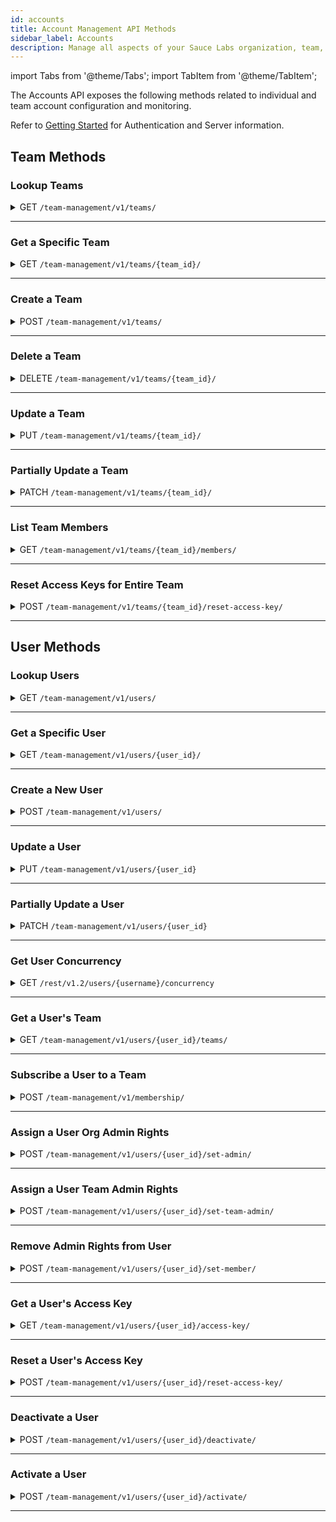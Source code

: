 ```yaml
---
id: accounts
title: Account Management API Methods
sidebar_label: Accounts
description: Manage all aspects of your Sauce Labs organization, team, and member accounts.
---
```


import Tabs from '@theme/Tabs';
import TabItem from '@theme/TabItem';

The Accounts API exposes the following methods related to individual and team account configuration and monitoring.

Refer to [Getting Started](/dev/api) for Authentication and Server information.

## Team Methods

### Lookup Teams

<details><summary><span className="api get">GET</span> <code>/team-management/v1/teams/</code></summary>
<p/>

Queries the organization of the requesting account and returns the number of teams matching the query and a summary of each team, including the `ID` value, which may be a required parameter of other API calls related to a specific team.

You can filter the results of your query using the `name` parameter below.

#### Parameters

<table id="table-api">
  <tbody>
    <tr>
     <td><code>name</code></td>
     <td><p><small>| QUERY | OPTIONAL | STRING |</small></p><p>Returns the set of teams that begin with the specified name value. For example, <code>name=sauce</code> would return all teams in the organization with names beginning with "sauce".</p></td>
    </tr>
  </tbody>
</table>

<Tabs
groupId="dc-url"
defaultValue="us"
values={[
{label: 'United States', value: 'us'},
{label: 'Europe', value: 'eu'},
]}>

<TabItem value="us">

```jsx title="Sample Request"
curl -u "$SAUCE_USERNAME:$SAUCE_ACCESS_KEY" --location \
--request GET 'https://api.us-west-1.saucelabs.com/team-management/v1/teams?name=sauce' \
--header 'Content-Type: application/json' | json_pp
```

</TabItem>

<TabItem value="eu">

```jsx title="Sample Request"
curl -u "$SAUCE_USERNAME:$SAUCE_ACCESS_KEY" --location \
--request GET 'https://api.eu-central-1.saucelabs.com/team-management/v1/teams?name=sauce' \
--header 'Content-Type: application/json' | json_pp
```

</TabItem>
</Tabs>

#### Responses

<table id="table-api">
<tbody>
  <tr>
    <td><code>200</code></td>
    <td colSpan='2'>Success. Team info returned.</td>
  </tr>
</tbody>
<tbody>
  <tr>
    <td><code>404</code></td>
    <td colSpan='2'>Not found.</td>
  </tr>
</tbody>
</table>

```jsx title="Sample Response"
{
    "links": {...},
    "count": 1,
    "results": [
        {
            "id": "**************",
            "name": "Sauce-Docs",
            "settings": {
                "virtual_machines": 25,
                "real_devices": 0,
                "live_only": false
            },
            "group": {...},
            "is_default": false,
            "org_uuid": "**************",
            "user_count": 1
        }
    ]
}
```
</details>

---

### Get a Specific Team

<details><summary><span className="api get">GET</span> <code>/team-management/v1/teams/&#123;team_id&#125;/</code></summary>
<p/>

Returns the full profile of the specified team. The `ID` of the team is the only valid unique identifier.

#### Parameters

<table id="table-api">
  <tbody>
    <tr>
     <td><code>id</code></td>
     <td><p><small>| PATH | REQUIRED | STRING |</small></p><p>The unique identifier of the team. You can look up the IDs of teams in your organization using the <a href="#lookup-teams">Lookup Teams</a> endpoint.</p></td>
    </tr>
  </tbody>
</table>


<Tabs
groupId="dc-url"
defaultValue="us"
values={[
{label: 'United States', value: 'us'},
{label: 'Europe', value: 'eu'},
]}>

<TabItem value="us">

```jsx title="Sample Request"
curl -u "$SAUCE_USERNAME:$SAUCE_ACCESS_KEY" --location \
--request GET 'https://api.us-west-1.saucelabs.com/team-management/v1/teams/<team-id>' \
--header 'Content-Type: application/json' | json_pp
```

</TabItem>

<TabItem value="eu">

```jsx title="Sample Request"
curl -u "$SAUCE_USERNAME:$SAUCE_ACCESS_KEY" --location \
--request GET 'https://api.eu-central-1.saucelabs.com/team-management/v1/teams/<team-id>' \
--header 'Content-Type: application/json' | json_pp
```

</TabItem>
</Tabs>

#### Responses

<table id="table-api">
<tbody>
  <tr>
    <td><code>200</code></td>
    <td colSpan='2'>Success. Team info returned.</td>
  </tr>
</tbody>
<tbody>
  <tr>
    <td><code>404</code></td>
    <td colSpan='2'>Not found.</td>
  </tr>
</tbody>
</table>

```jsx title="Sample Response"
{
    "id": "80d69d16ebdb4c018cc9d81ea911761a",
    "name": "Sauce-Docs",
    "org_uuid": {
        "id": "**********",
        "name": "SLTC",
        "created_at": "2020-10-05T16:21:01.513495Z",
        "updated_at": "2020-11-09T23:46:47.752572Z",
        "total_vm_concurrency": 46,
        "settings": {...}
    },
    "group": {...},
    "created_at": "2020-12-30T17:09:12.473388Z",
    "updated_at": "2020-12-30T17:09:12.473415Z",
    "settings": {
        "virtual_machines": 25,
        "real_devices": 0,
        "live_only": false
    },
    "description": "Tech Content API Testing",
    "is_default": false,
    "links": {...}
}
```
</details>

---

### Create a Team

<details><summary><span className="api post">POST</span> <code>/team-management/v1/teams/</code></summary>
<p/>

Creates a new team under the organization of the requesting account.

#### Parameters

<table id="table-api">
  <tbody>
    <tr>
     <td><code>name</code></td>
     <td><p><small>| BODY | REQUIRED | STRING |</small></p><p>A name for the new team.</p></td>
    </tr>
  </tbody>
  <tbody>
    <tr>
     <td><code>organization</code></td>
     <td><p><small>| BODY | REQUIRED | STRING |</small></p><p>The unique ID of the organization under which the team is created. You can look up your organization ID by calling the <code>GET https://api.&#123;region&#125;.saucelabs.com/team-management/v1/organizations/</code> endpoint.</p></td>
    </tr>
  </tbody>
  <tbody>
    <tr>
     <td><code>settings</code></td>
     <td><p><small>| BODY | REQUIRED | OBJECT |</small></p><p>The settings object specifies the concurrency allocations for the team within the organization. The available attributes are:
     <ul>
      <li><code>virtual_machines</code> - <small>INTEGER</small></li>
      <li><code>real_devices</code> - <small>INTEGER</small></li>
      <li><code>live_only</code> - <small>BOOLEAN</small> Defaults to <code>false</code>.</li>
    </ul>
    </p><p>The <code>settings</code> parameter is required, but you only need to include the applicable concurrency attribute(s) for the team.</p></td>
    </tr>
  </tbody>
  <tbody>
    <tr>
     <td><code>description</code></td>
     <td><p><small>| BODY | OPTIONAL | STRING |</small></p><p>A description to distinguish the team within the organization.</p></td>
    </tr>
  </tbody>
</table>

<Tabs
groupId="dc-url"
defaultValue="us"
values={[
{label: 'United States', value: 'us'},
{label: 'Europe', value: 'eu'},
]}>

<TabItem value="us">

```jsx title="Sample Request"
curl -u "$SAUCE_USERNAME:$SAUCE_ACCESS_KEY" --location \
--request POST 'https://api.us-west-1.saucelabs.com/team-management/v1/teams/' \
--header 'Content-Type: application/json' \
--data-raw '{
    "name": "A-Team",
    "settings": {
        "virtual_machines": "10"
    },
    "organization": "<org-id>",
    "description": "Docs QA Team"
}' | json_pp
```

</TabItem>
<TabItem value="eu">

```jsx title="Sample Request"
curl -u "$SAUCE_USERNAME:$SAUCE_ACCESS_KEY" --location \
--request POST 'https://api.eu-central-1.saucelabs.com/team-management/v1/teams/' \
--header 'Content-Type: application/json' \
--data-raw '{
    "name": "A-Team",
    "settings": {
        "virtual_machines": "10"
    },
    "organization": "<org-id>",
    "description": "Docs QA Team"
}' | json_pp
```

</TabItem>
</Tabs>

#### Responses

<table id="table-api">
<tbody>
  <tr>
    <td><code>201</code></td>
    <td colSpan='2'>Success. Team created.</td>
  </tr>
</tbody>
<tbody>
  <tr>
    <td><code>400</code></td>
    <td colSpan='2'>Bad request.</td>
  </tr>
</tbody>
</table>

```jsx title="Sample Response"
{
    "id": "9d3460738c28491a81d7ea16704a9edd",
    "name": "A-Team",
    "org_uuid": {...}
    },
    "group": {...},
    "created_at": "2021-04-02T17:52:42.578095Z",
    "updated_at": "2021-04-02T17:52:42.578126Z",
    "settings": {
        "virtual_machines": 10,
        "real_devices": 0,
        "live_only": false
    },
    "description": "Docs QA Team",
    "is_default": false,
    "links": {...}
}
```
</details>

---

### Delete a Team

<details><summary><span className="api delete">DELETE</span> <code>/team-management/v1/teams/&#123;team_id&#125;/</code></summary>
<p/>

Deletes the specified team from the organization of the requesting account.

#### Parameters

<table id="table-api">
  <tbody>
    <tr>
     <td><code>team_id</code></td>
     <td><p><small>| PATH | REQUIRED | STRING |</small></p><p>The unique identifier of the team. You can look up the IDs of teams in your organization using the <a href="#lookup-teams">Lookup Teams</a> endpoint.</p></td>
    </tr>
  </tbody>
</table>

<Tabs
groupId="dc-url"
defaultValue="us"
values={[
{label: 'United States', value: 'us'},
{label: 'Europe', value: 'eu'},
]}>

<TabItem value="us">

```jsx title="Sample Request"
curl -u "$SAUCE_USERNAME:$SAUCE_ACCESS_KEY" --location \
--request DELETE 'https://api.us-west-1.saucelabs.com/team-management/v1/teams/<team-id>/' \
--header 'Content-Type: application/json' \
--data-raw '' | json_pp
```

</TabItem>
<TabItem value="eu">

```jsx title="Sample Request"
curl -u "$SAUCE_USERNAME:$SAUCE_ACCESS_KEY" --location \
--request DELETE 'https://api.eu-central-1.saucelabs.com/team-management/v1/teams/<team-id>/' \
--header 'Content-Type: application/json' \
--data-raw '' | json_pp
```

</TabItem>
</Tabs>

#### Responses

<table id="table-api">
<tbody>
  <tr>
    <td><code>204</code></td>
    <td colSpan='2'>Success. No content returned.</td>
  </tr>
</tbody>
<tbody>
  <tr>
    <td><code>404</code></td>
    <td colSpan='2'>Not found.</td>
  </tr>
</tbody>
</table>

</details>

---

### Update a Team

<details><summary><span className="api put">PUT</span> <code>/team-management/v1/teams/&#123;team_id&#125;/</code></summary>
<p/>

Replaces all values of the specified team with the new set of parameters passed in the request. To update only certain parameters, see [Partially Update Team](#partially-update-a-team).

#### Parameters

<table id="table-api">
  <tbody>
    <tr>
     <td><code>team_id</code></td>
     <td><p><small>| PATH | REQUIRED | STRING |</small></p><p>The unique identifier of the team. You can look up the IDs of teams in your organization using the <a href="#lookup-teams">Lookup Teams</a> endpoint.</p></td>
    </tr>
  </tbody>
  <tbody>
    <tr>
     <td><code>name</code></td>
     <td><p><small>| BODY | REQUIRED | STRING |</small></p><p>The name of the team as it will be after the update. Pass the current value to keep the name unchanged.</p></td>
    </tr>
  </tbody>
  <tbody>
    <tr>
     <td><code>settings</code></td>
     <td><p><small>| BODY | REQUIRED | OBJECT |</small></p><p>The updated concurrency allocations for the team. The available attributes are:
      <ul>
        <li><code>virtual_machines</code> - <small>INTEGER</small></li>
        <li><code>real_devices</code> - <small>INTEGER</small></li>
        <li><code>live_only</code> - <small>BOOLEAN</small> Defaults to <code>false</code>.</li>
      </ul>
      </p><p>The <code>settings</code> parameter is required, but you only need to include the applicable concurrency attribute(s) for the team.</p></td>
    </tr>
  </tbody>
  <tbody>
    <tr>
     <td><code>description</code></td>
     <td><p><small>| BODY | OPTIONAL | STRING |</small></p><p>A description to distinguish the team within the organization. If the previous team definition included a description, omitting the parameter in the update will delete it from the team record.</p></td>
    </tr>
  </tbody>
</table>


<Tabs
groupId="dc-url"
defaultValue="us"
values={[
{label: 'United States', value: 'us'},
{label: 'Europe', value: 'eu'},
]}>

<TabItem value="us">

```jsx title="Sample Request"
curl -u "$SAUCE_USERNAME:$SAUCE_ACCESS_KEY" --location \
--request PUT 'https://api.us-west-1.saucelabs.com/team-management/v1/teams/<team-id>' \
--header 'Content-Type: application/json' \
--data-raw '{
    "name": "Doc-Team",
    "settings": {
        "virtual_machines": "10"
    },
    "description": "Docs Team"
}' | json_pp
```

</TabItem>
<TabItem value="eu">

```jsx title="Sample Request"
curl -u "$SAUCE_USERNAME:$SAUCE_ACCESS_KEY" --location \
--request PUT 'https://api.eu-central-1.saucelabs.com/team-management/v1/teams/<team-id>' \
--header 'Content-Type: application/json' \
--data-raw '{
    "name": "Doc-Team",
    "settings": {
        "virtual_machines": "10"
    },
    "description": "Docs Team"
}' | json_pp
```

</TabItem>
</Tabs>

#### Responses

<table id="table-api">
<tbody>
  <tr>
    <td><code>201</code></td>
    <td colSpan='2'>Success. Team updated.</td>
  </tr>
</tbody>
<tbody>
  <tr>
    <td><code>400</code></td>
    <td colSpan='2'>Bad request.</td>
  </tr>
</tbody>
<tbody>
  <tr>
    <td><code>404</code></td>
    <td colSpan='2'>Not found.</td>
  </tr>
</tbody>
</table>

```jsx title="Sample Response" {3,10,14}
{
    "id": "b3de7078b79841b59d2e54127269afe3",
    "name": "Doc-Team",
    "org_uuid": {...}
    },
    "group": {...},
    "created_at": "2020-10-05T17:13:56.580592Z",
    "updated_at": "2021-04-05T13:49:22.107825Z",
    "settings": {
        "virtual_machines": 10,
        "real_devices": 0,
        "live_only": true
    },
    "description": "Docs Team",
    "is_default": false,
    "links": {...}
}
```
</details>

---

### Partially Update a Team

<details><summary><span className="api patch">PATCH</span> <code>/team-management/v1/teams/&#123;team_id&#125;/</code></summary>
<p/>

Updates one or more individual editable parameters (such as the concurrency allocation) of the specified team without requiring a full profile update.

#### Parameters

<table id="table-api">
  <tbody>
    <tr>
     <td><code>team_id</code></td>
     <td><p><small>| PATH | REQUIRED | STRING |</small></p><p>The unique identifier of the team. You can look up the ID of teams in your organization using the <a href="#lookup-teams">Lookup Teams</a> endpoint.</p></td>
    </tr>
  </tbody>
  <tbody>
    <tr>
     <td><code>name</code></td>
     <td><p><small>| BODY | OPTIONAL | STRING |</small></p><p>An updated name for the team.</p></td>
    </tr>
  </tbody>
  <tbody>
    <tr>
      <td><code>settings</code></td>
      <td><p><small>| BODY | OPTIONAL | OBJECT |</small></p><p>The updated concurrency allocations for the team. The available attributes are:
        <ul>
          <li><code>virtual_machines</code> - <small>INTEGER</small></li>
          <li><code>real_devices</code> - <small>INTEGER</small></li>
          <li><code>live_only</code> - <small>BOOLEAN</small> Defaults to <code>false</code>.</li>
        </ul></p>
      </td>
    </tr>
  </tbody>
  <tbody>
    <tr>
     <td><code>description</code></td>
     <td><p><small>| BODY | OPTIONAL | STRING |</small></p><p>An updated description.</p></td>
    </tr>
  </tbody>
</table>

<Tabs
groupId="dc-url"
defaultValue="us"
values={[
{label: 'United States', value: 'us'},
{label: 'Europe', value: 'eu'},
]}>

<TabItem value="us">

```jsx title="Sample Request"
curl -u "$SAUCE_USERNAME:$SAUCE_ACCESS_KEY" --location \
--request PATCH 'https://api.us-west-1.saucelabs.com/team-management/v1/teams/<team-id>' \
--header 'Content-Type: application/json' \
--data-raw '{
    "settings": {
        "virtual_machines": "25"
    }
}' | json_pp
```

</TabItem>

<TabItem value="eu">

```jsx title="Sample Request"
curl -u "$SAUCE_USERNAME:$SAUCE_ACCESS_KEY" --location \
--request PATCH 'https://api.eu-central-1.saucelabs.com/team-management/v1/teams/<team-id>' \
--header 'Content-Type: application/json' \
--data-raw '{
    "settings": {
        "virtual_machines": "25"
    }
}' | json_pp
```

</TabItem>
</Tabs>


#### Responses

<table id="table-api">
<tbody>
  <tr>
    <td><code>200</code></td>
    <td colSpan='2'>Success. Team updated.</td>
  </tr>
</tbody>
<tbody>
  <tr>
    <td><code>400</code></td>
    <td colSpan='2'>Bad request.</td>
  </tr>
</tbody>
<tbody>
  <tr>
    <td><code>404</code></td>
    <td colSpan='2'>Not found.</td>
  </tr>
</tbody>
</table>

```jsx {9} title="Sample Response"
{
    "id": "b3de7078b79841b59d2e54127269afe3",
    "name": "Doc-Team",
    "org_uuid": {...},
    "group": {...},
    "created_at": "2020-10-05T17:13:56.580592Z",
    "updated_at": "2021-04-05T13:49:22.107825Z",
    "settings": {
        "virtual_machines": 25,
        "real_devices": 0,
        "live_only": true
    },
    "description": "Docs Team",
    "is_default": false,
    "links": {...}
}
```
</details>

---

### List Team Members

<details><summary><span className="api get">GET</span> <code>/team-management/v1/teams/&#123;team_id&#125;/members/</code></summary>
<p/>

Returns the number of members in the specified team and lists each member.

#### Parameters

<table id="table-api">
  <tbody>
    <tr>
     <td><code>team_id</code></td>
     <td><p><small>| PATH | REQUIRED | STRING |</small></p><p>Identifies the team for which you are requesting the list of members.</p></td>
    </tr>
  </tbody>
</table>

<Tabs
groupId="dc-url"
defaultValue="us"
values={[
{label: 'United States', value: 'us'},
{label: 'Europe', value: 'eu'},
]}>

<TabItem value="us">

```jsx title="Sample Request"
curl -u "$SAUCE_USERNAME:$SAUCE_ACCESS_KEY" --location \
--request GET 'https://api.us-west-1.saucelabs.com/team-management/v1/teams/<team-id>/members' \
--header 'Content-Type: application/json' \
--data-raw '' | json_pp
```

</TabItem>
<TabItem value="eu">

```jsx title="Sample Request"
curl -u "$SAUCE_USERNAME:$SAUCE_ACCESS_KEY" --location \
--request GET 'https://api.eu-central-1.saucelabs.com/team-management/v1/teams/<team-id>/members' \
--header 'Content-Type: application/json' \
--data-raw '' | json_pp
```

</TabItem>
</Tabs>

#### Responses

<table id="table-api">
<tbody>
  <tr>
    <td><code>200</code></td>
    <td colSpan='2'>Success. Team info returned.</td>
  </tr>
</tbody>
<tbody>
  <tr>
    <td><code>404</code></td>
    <td colSpan='2'>Not found.</td>
  </tr>
</tbody>
</table>

```jsx title="Sample Response"
{
    "links": {...},
    "count": 0,
    "results": []
}
```
</details>

---

### Reset Access Keys for Entire Team

<details><summary><span className="api post">POST</span> <code>/team-management/v1/teams/&#123;team_id&#125;/reset-access-key/</code></summary>
<p/>

Globally regenerates new access key values for every member of the specified team.

:::warning
Regenerating an access key invalidates the previous value and any tests containing the prior value will fail, so make sure you edit any tests and credential environment variables with the new value.
:::

#### Parameters

<table id="table-api">
  <tbody>
    <tr>
     <td><code>team_id</code></td>
     <td><p><small>| PATH | REQUIRED | STRING |</small></p><p>Identifies the team for which you are resetting member access keys.</p></td>
    </tr>
  </tbody>
</table>

<Tabs
groupId="dc-url"
defaultValue="us"
values={[
{label: 'United States', value: 'us'},
{label: 'Europe', value: 'eu'},
]}>

<TabItem value="us">

```jsx title="Sample Request"
curl -u "$SAUCE_USERNAME:$SAUCE_ACCESS_KEY" --location \
--request POST 'https://api.us-west-1.saucelabs.com/team-management/v1/teams/<team-id>/reset-access-key' \
--header 'Content-Type: application/json' \
--data-raw '' | json_pp
```

</TabItem>
<TabItem value="eu">

```jsx title="Sample Request"
curl -u "$SAUCE_USERNAME:$SAUCE_ACCESS_KEY" --location \
--request POST 'https://api.eu-central-1.saucelabs.com/team-management/v1/teams/<team-id>/reset-access-key' \
--header 'Content-Type: application/json' \
--data-raw '' | json_pp
```

</TabItem>
</Tabs>

#### Responses

<table id="table-api">
<tbody>
  <tr>
    <td><code>200</code></td>
    <td colSpan='2'>Success. All access keys reset.</td>
  </tr>
</tbody>
<tbody>
  <tr>
    <td><code>404</code></td>
    <td colSpan='2'>Not found.</td>
  </tr>
</tbody>
</table>

```jsx title="Sample Response"
[]
```
</details>

---

## User Methods

### Lookup Users

<details><summary><span className="api get">GET</span> <code>/team-management/v1/users/</code></summary>
<p/>

Queries the organization of the requesting account and returns the number of users matching the query and a basic profile of each user, including the `ID` value, which may be a required parameter of other API calls related to a specific user.

You can narrow the results of your query using any of the following filtering parameters.

#### Parameters

<table id="table-api">
  <tbody>
    <tr>
     <td><code>username</code></td>
     <td><p><small>| QUERY | OPTIONAL | STRING |</small></p><p>Limits the results to usernames that begin with the specified value. For example, <code>username=an</code> would return all users in the organization with usernames beginning with "an".</p></td>
    </tr>
  </tbody>
  <tbody>
    <tr>
     <td><code>teams</code></td>
     <td><p><small>| QUERY | OPTIONAL | STRING |</small></p><p>Limit results to users who belong to the specified team_ids. Specify multiple teams as comma-separated values.</p></td>
    </tr>
  </tbody>
  <tbody>
    <tr>
     <td><code>team-name</code></td>
     <td><p><small>| QUERY | OPTIONAL | STRING |</small></p><p>Limit results to users who belong to the specified team names. Specify multiple teams as comma-separated values.</p></td>
    </tr>
  </tbody>
  <tbody>
    <tr>
     <td><code>roles</code></td>
     <td><p><small>| QUERY | OPTIONAL | INTEGER |</small></p><p>Limit results to users who are assigned certain roles. Valid values are:
       <ul>
         <li><code>1</code> - Organaization Admin</li>
         <li><code>4</code> - Team Admin</li>
         <li><code>3</code> - Member</li>
       </ul></p><p>Specify multiple roles as comma-separated values.</p></td>
    </tr>
  </tbody>
  <tbody>
    <tr>
     <td><code>phrase</code></td>
     <td><p><small>| QUERY | OPTIONAL | STRING |</small></p><p>Limit results to users whose first name, last name, or email address begins with the specified value.</p></td>
    </tr>
  </tbody>
  <tbody>
    <tr>
     <td><code>status</code></td>
     <td><p><small>| QUERY | OPTIONAL | STRING |</small></p><p>Limit results to users of the specifid status. Valid values are:
       <ul>
         <li><code>active</code></li>
         <li><code>pending</code></li>
         <li><code>inactive</code></li>
       </ul></p></td>
    </tr>
  </tbody>
  <tbody>
    <tr>
     <td><code>limit</code></td>
     <td><p><small>| QUERY | OPTIONAL | INTEGER MAX=100 |</small></p><p>Limit results to a maximum number per page. Default value is <code>20</code>.</p></td>
    </tr>
  </tbody>
  <tbody>
    <tr>
     <td><code>offset</code></td>
     <td><p><small>| QUERY | OPTIONAL | INTEGER |</small></p><p>The starting record number from which to return results.</p></td>
    </tr>
  </tbody>
</table>

<Tabs
groupId="dc-url"
defaultValue="us"
values={[
{label: 'United States', value: 'us'},
{label: 'Europe', value: 'eu'},
]}>

<TabItem value="us">

```jsx title="Sample Request"
curl -u "$SAUCE_USERNAME:$SAUCE_ACCESS_KEY" --location \
--request GET 'https://api.us-west-1.saucelabs.com/team-management/v1/users?roles=3&limit=30' \
--header 'Content-Type: application/json' \
--data-raw '' | json_pp
```

</TabItem>
<TabItem value="eu">

```jsx title="Sample Request"
curl -u "$SAUCE_USERNAME:$SAUCE_ACCESS_KEY" --location \
--request GET 'https://api.eu-central-1.saucelabs.com/team-management/v1/users?roles=3&limit=30' \
--header 'Content-Type: application/json' \
--data-raw '' | json_pp
```

</TabItem>
</Tabs>

#### Responses

<table id="table-api">
<tbody>
  <tr>
    <td><code>200</code></td>
    <td colSpan='2'>Success. Team info returned.</td>
  </tr>
</tbody>
<tbody>
  <tr>
    <td><code>404</code></td>
    <td colSpan='2'>Not found.</td>
  </tr>
</tbody>
</table>

```jsx title="Sample Response"
{
    "links": {...},
    "count": 1,
    "results": [
        {
            "id": "80d69d16ebdb4c018cc9d81ea911761a",
            "name": "Sauce-Docs",
            "settings": {...},
            "group": {...},
            "is_default": false,
            "org_uuid": "******************",
            "user_count": 1
        }
    ]
}
```
</details>

---

### Get a Specific User

<details><summary><span className="api get">GET</span> <code>/team-management/v1/users/&#123;user_id&#125;/</code></summary>
<p/>

Returns the full profile of the specified user. The `ID` of the user is the only valid unique identifier.

#### Parameters

<table id="table-api">
  <tbody>
    <tr>
     <td><code>user_id</code></td>
     <td><p><small>| PATH | REQUIRED | STRING |</small></p><p>The user's unique identifier. You can look up the IDs of users in your organization using the <a href="#lookup-users">Lookup Users</a> endpoint.</p></td>
    </tr>
  </tbody>
</table>

<Tabs
groupId="dc-url"
defaultValue="us"
values={[
{label: 'United States', value: 'us'},
{label: 'Europe', value: 'eu'},
]}>

<TabItem value="us">

```jsx title="Sample Request"
curl -u "$SAUCE_USERNAME:$SAUCE_ACCESS_KEY" --location \
--request GET 'https://api.us-west-1.saucelabs.com/team-management/v1/users/<user-id>' \
--header 'Content-Type: application/json' | json_pp
```

</TabItem>
<TabItem value="eu">

```jsx title="Sample Request"
curl -u "$SAUCE_USERNAME:$SAUCE_ACCESS_KEY" --location \
--request GET 'https://api.eu-central-1.saucelabs.com/team-management/v1/users/<user-id>' \
--header 'Content-Type: application/json' | json_pp
```

</TabItem>
</Tabs>

#### Responses

<table id="table-api">
<tbody>
  <tr>
    <td><code>200</code></td>
    <td colSpan='2'>Success. Team info returned.</td>
  </tr>
</tbody>
<tbody>
  <tr>
    <td><code>404</code></td>
    <td colSpan='2'>Not found.</td>
  </tr>
</tbody>
</table>

```jsx title="Sample Response"
{
    "id": "e5be7513ba224f6f9463c209cb4c5d83",
    "username": "jim.smith",
    "email": "jsmith@saucelabs.com",
    "first_name": "Jim",
    "last_name": "Smith",
    "is_active": true,
    "created_at": "2020-10-05T16:21:06.021260Z",
    "updated_at": "2020-12-30T17:28:35.969274Z",
    "teams": [...],
    "roles": [...],
    "is_staff": true,
    "is_superuser": false,
    "user_type": "admin",
    "groups": [],
    "organization": {...},
    "is_organization_admin": true,
    "is_team_admin": false
}
```
</details>

---

### Create a New User

<details><summary><span className="api post">POST</span> <code>/team-management/v1/users/</code></summary>
<p/>

Creates a new user in the Sauce Labs platform.

#### Parameters

<table id="table-api">
  <tbody>
    <tr>
     <td><code>first_name</code></td>
     <td><p><small>| BODY | REQUIRED | STRING |</small></p><p>The new user's first name.</p></td>
    </tr>
  </tbody>
  <tbody>
    <tr>
     <td><code>last_name</code></td>
     <td><p><small>| BODY | REQUIRED | STRING |</small></p><p>The new user's last name.</p></td>
    </tr>
  </tbody>
  <tbody>
    <tr>
     <td><code>email</code></td>
     <td><p><small>| BODY | REQUIRED | STRING |</small></p><p>The user's contact email address.</p></td>
    </tr>
  </tbody>
  <tbody>
    <tr>
     <td><code>username</code></td>
     <td><p><small>| BODY | REQUIRED | STRING |</small></p><p>A login username for the new user.</p></td>
    </tr>
  </tbody>
  <tbody>
    <tr>
      <td><code>password</code></td>
      <td><p><small>| BODY | REQUIRED | STRING |</small></p><p>A login password for the new user. The password requirements are: </p><p>
      <ul>
        <li>1 lowercase letter</li>
        <li>1 uppercase letter</li>
        <li>1 digit</li>
        <li>1 special character</li>
        <li>8 characters minimum</li>
        <li>No blank spaces</li>
      </ul></p></td>
    </tr>
  </tbody>
  <tbody>
    <tr>
     <td><code>organization</code></td>
     <td><p><small>| BODY | REQUIRED | STRING |</small></p><p>The identifier of the organization to create the user's account. You can look up organization IDs by calling the <code>GET https://api.&#123;region&#125;.saucelabs.com/team-management/v1/organizations/</code> endpoint.</p></td>
    </tr>
  </tbody>
  <tbody>
    <tr>
     <td><code>role</code></td>
     <td><p><small>| BODY | REQUIRED | INTEGER |</small></p><p>Tnew user's permission role. Valid values are:
       <ul>
         <li><code>1</code> - Organaization Admin</li>
         <li><code>4</code> - Team Admin</li>
         <li><code>3</code> - Member</li>
       </ul></p></td>
    </tr>
  </tbody>
  <tbody>
    <tr>
     <td><code>team</code></td>
     <td><p><small>| BODY | OPTIONAL | STRING |</small></p><p>The identifier of the team of which the new user is a member. You can look up team IDs using the <a href="#lookup-teams">Lookup Teams</a> endpoint.</p></td>
    </tr>
  </tbody>
</table>


<Tabs
groupId="dc-url"
defaultValue="us"
values={[
{label: 'United States', value: 'us'},
{label: 'Europe', value: 'eu'},
]}>

<TabItem value="us">

```jsx title="Sample Request"
curl -u "$SAUCE_USERNAME:$SAUCE_ACCESS_KEY" --location \
--request POST 'https://api.us-west-1.saucelabs.com/team-management/v1/users/' \
--header 'Content-Type: application/json' \
--data-raw '{
    "first_name": "John",
    "last_name": "Smith",
    "email": "jsmith@icloud.com",
    "username": "jsmith",
    "password": "$m1th*RULES",
    "role": 4,
    "team": "<team-id>"
}' | json_pp
```

</TabItem>
<TabItem value="eu">

```jsx title="Sample Request"
curl -u "$SAUCE_USERNAME:$SAUCE_ACCESS_KEY" --location \
--request POST 'https://api.eu-central-1.saucelabs.com/team-management/v1/users/' \
--header 'Content-Type: application/json' \
--data-raw '{
    "first_name": "John",
    "last_name": "Smith",
    "email": "jsmith@icloud.com",
    "username": "jsmith",
    "password": "$m1th*RULES",
    "role": 4,
    "team": "<team-id>"
}' | json_pp
```

</TabItem>
</Tabs>

#### Responses

<table id="table-api">
<tbody>
  <tr>
    <td><code>201</code></td>
    <td colSpan='2'>Success. User created.</td>
  </tr>
</tbody>
<tbody>
  <tr>
    <td><code>401</code></td>
    <td colSpan='2'>Unauthorized.</td>
  </tr>
</tbody>
<tbody>
  <tr>
    <td><code>400</code></td>
    <td colSpan='2'>Bad input.</td>
  </tr>
</tbody>
<tbody>
  <tr>
    <td><code>404</code></td>
    <td colSpan='2'>Not found.</td>
  </tr>
</tbody>
</table>

```jsx title="Sample Response"
{
    "id": "631dfdc7c20f499e9f9de19680543c35",
    "username": "jsmith",
    "email": "jsmith@icloud.com",
    "first_name": "Jim",
    "last_name": "Smith",
    "is_active": true,
    "created_at": "2021-04-06T16:35:02.047237Z",
    "updated_at": "2021-04-06T16:35:02.713149Z",
    "teams": [
        {
            "id": "b3de7078b79841b59d2e54127269afe3",
            "name": "Doc-Team",
            "settings": {
                "virtual_machines": 100,
                "real_devices": 0,
                "live_only": true
            },
            "group": {...},
            "is_default": false,
            "org_uuid": "bed0a8a559404117b3d10d3bfff4c8ab"
        }
    ],
    "roles": [
        {
            "name": "team admin",
            "role": 4
        }
    ],
    "is_staff": false,
    "is_superuser": false,
    "user_type": "subaccount",
    "groups": [...],
    "organization": {...},
    "is_organization_admin": false,
    "is_team_admin": true
}
```
</details>

---

### Update a User

<details><summary><span className="api put">PUT</span> <code>/team-management/v1/users/&#123;user_id&#125;</code></summary>
<p/>

Replaces all values of the specified user profile with the new set of parameters passed in the request. To update only certain parameters, see [Partially Update a User](#partially-update-a-user).

#### Parameters

<table id="table-api">
  <tbody>
    <tr>
     <td><code>user_id</code></td>
     <td><p><small>| PATH | REQUIRED | STRING |</small></p><p>The unique identifier of the user. You can look up a user's ID using the <a href="#lookup-users">Lookup Users</a> endpoint.</p></td>
    </tr>
  </tbody>
  <tbody>
    <tr>
     <td><code>first_name</code></td>
     <td><p><small>| BODY | REQUIRED | STRING |</small></p><p>The user's first name.</p></td>
    </tr>
  </tbody>
  <tbody>
    <tr>
     <td><code>last_name</code></td>
     <td><p><small>| BODY | REQUIRED | STRING |</small></p><p>The user's last name.</p></td>
    </tr>
  </tbody>
  <tbody>
    <tr>
     <td><code>email</code></td>
     <td><p><small>| BODY | REQUIRED | STRING |</small></p><p>The user's contact email address.</p></td>
    </tr>
  </tbody>
  <tbody>
    <tr>
      <td><code>password</code></td>
      <td><p><small>| BODY | REQUIRED | STRING |</small></p><p>A login password for the new user. The password requirements are: </p><p>
      <ul>
        <li>1 lowercase letter</li>
        <li>1 uppercase letter</li>
        <li>1 digit</li>
        <li>1 special character</li>
        <li>8 characters minimum</li>
        <li>No blank spaces</li>
      </ul></p></td>
    </tr>
  </tbody>
  <tbody>
    <tr>
     <td><code>verify_password</code></td>
     <td><p><small>| BODY | REQUIRED | STRING |</small></p><p>A confirmation of the password. This value must match the <code>password</code> value in the request.</p></td>
    </tr>
  </tbody>
</table>

<Tabs
groupId="dc-url"
defaultValue="us"
values={[
{label: 'United States', value: 'us'},
{label: 'Europe', value: 'eu'},
]}>

<TabItem value="us">

```jsx title="Sample Request"
curl -u "$SAUCE_USERNAME:$SAUCE_ACCESS_KEY" --location \
--request PUT 'https://api.us-west-1.saucelabs.com/team-management/v1/users/<user-id>/' \
--header 'Content-Type: application/json' \
--data-raw '{
    "first_name": "Hannibal",
    "last_name": "Smith",
    "email": "jsmith@icloud.com",
    "password": "$m1th*RULEStheworld",
    "verify_password": "$m1th*RULEStheworld"
}' | json_pp
```

</TabItem>
<TabItem value="eu">

```jsx title="Sample Request"
curl -u "$SAUCE_USERNAME:$SAUCE_ACCESS_KEY" --location \
--request PUT 'https://api.eu-central-1.saucelabs.com/team-management/v1/users/<user-id>/' \
--header 'Content-Type: application/json' \
--data-raw '{
    "first_name": "Hannibal",
    "last_name": "Smith",
    "email": "jsmith@icloud.com",
    "password": "$m1th*RULEStheworld",
    "verify_password": "$m1th*RULEStheworld"
}' | json_pp
```

</TabItem>
</Tabs>

#### Responses

<table id="table-api">
<tbody>
  <tr>
    <td><code>200</code></td>
    <td colSpan='2'>Success. User updated.</td>
  </tr>
</tbody>
<tbody>
  <tr>
    <td><code>401</code></td>
    <td colSpan='2'>Unauthorized.</td>
  </tr>
</tbody>
<tbody>
  <tr>
    <td><code>400</code></td>
    <td colSpan='2'>Bad request.</td>
  </tr>
</tbody>
<tbody>
  <tr>
    <td><code>404</code></td>
    <td colSpan='2'>Not found.</td>
  </tr>
</tbody>
</table>

```jsx title="Sample Failed Response"
{
  "status_code": 400,
  "non_field_errors": [
        "Passwords need to match"
    ]
}
```
</details>

---

### Partially Update a User

<details><summary><span className="api patch">PATCH</span> <code>/team-management/v1/users/&#123;user_id&#125;</code></summary>
<p/>

Allows you to update individual user values without replacing the entire profile.

#### Parameters

<table id="table-api">
  <tbody>
    <tr>
     <td><code>user_id</code></td>
     <td><p><small>| PATH | REQUIRED | STRING |</small></p><p>The unique identifier of the user to update. You can look up a user's ID using the <a href="#lookup-users">Lookup Users</a> endpoint.</p></td>
    </tr>
  </tbody>
  <tbody>
    <tr>
     <td><code>first_name</code></td>
     <td><p><small>| BODY | OPTIONAL | STRING |</small></p><p>The user's first name.</p></td>
    </tr>
  </tbody>
  <tbody>
    <tr>
     <td><code>last_name</code></td>
     <td><p><small>| BODY | OPTIONAL | STRING |</small></p><p>The user's last name.</p></td>
    </tr>
  </tbody>
  <tbody>
    <tr>
     <td><code>email</code></td>
     <td><p><small>| BODY | OPTIONAL | STRING |</small></p><p>The user's contact email address.</p></td>
    </tr>
  </tbody>
  <tbody>
    <tr>
      <td><code>password</code></td>
      <td><p><small>| BODY | OPTIONAL | STRING |</small></p><p>A login password for the new user. The password requirements are: </p><p>
      <ul>
        <li>1 lowercase letter</li>
        <li>1 uppercase letter</li>
        <li>1 digit</li>
        <li>1 special character</li>
        <li>8 characters minimum</li>
        <li>No blank spaces</li>
      </ul></p></td>
    </tr>
  </tbody>
  <tbody>
    <tr>
     <td><code>verify_password</code></td>
     <td><p><small>| BODY | OPTIONAL | STRING |</small></p><p>A confirmation of the password. If the <code>password</code> parameter is included in the call, this parameter is required and the values for both must match.</p></td>
    </tr>
  </tbody>
</table>

<Tabs
groupId="dc-url"
defaultValue="us"
values={[
{label: 'United States', value: 'us'},
{label: 'Europe', value: 'eu'},
]}>

<TabItem value="us">

```jsx title="Sample Request"
curl -u "$SAUCE_USERNAME:$SAUCE_ACCESS_KEY" --location \
--request PATCH 'https://api.us-west-1.saucelabs.com/team-management/v1/users/<user-id>/' \
--header 'Content-Type: application/json' \
--data-raw '{
    "first_name": "Jimmy"
}' | json_pp
```

</TabItem>
<TabItem value="eu">

```jsx title="Sample Request"
curl -u "$SAUCE_USERNAME:$SAUCE_ACCESS_KEY" --location \
--request PUT 'https://api.eu-central-1.saucelabs.com/team-management/v1/users/<user-id>/' \
--header 'Content-Type: application/json' \
--data-raw '{
    "first_name": "Jimmy"
}' | json_pp
```

</TabItem>
</Tabs>

#### Responses

<table id="table-api">
<tbody>
  <tr>
    <td><code>200</code></td>
    <td colSpan='2'>Success. User updated.</td>
  </tr>
</tbody>
<tbody>
  <tr>
    <td><code>401</code></td>
    <td colSpan='2'>Unauthorized.</td>
  </tr>
</tbody>
<tbody>
  <tr>
    <td><code>400</code></td>
    <td colSpan='2'>Bad request.</td>
  </tr>
</tbody>
<tbody>
  <tr>
    <td><code>404</code></td>
    <td colSpan='2'>Not found.</td>
  </tr>
</tbody>
</table>

```jsx title="Sample Response"
{
    "id": "e5be7513ba224f6f9463c209cb4c5d83",
    "username": "jsmith",
    "email": "jsmith@icloud.com.com",
    "first_name": "Jimmy",
    "last_name": "Smith",
    "is_active": true,
    "created_at": "2020-10-05T16:21:06.021260Z",
    "updated_at": "2021-04-09T14:22:43.884794Z",
    "teams": [...],
    "roles": [...],
    "organization": {...}
    },
    "is_organization_admin": true,
    "is_team_admin": false
}
```
</details>

---

### Get User Concurrency

<details><summary><span className="api get">GET</span> <code>/rest/v1.2/users/&#123;username&#125;/concurrency</code></summary>
<p/>

Returns details about the current in-use virtual machines and real devices along with the maximum allowed values.

#### Parameters

<table id="table-api">
  <tbody>
    <tr>
     <td><code>username</code></td>
     <td><p><small>| PATH | REQUIRED | STRING |</small></p><p>The username of the user whose concurrency you are looking up. You can look up a user's name using a variety of filtering paramters with the <a href="#lookup-users">Lookup Users</a> endpoint.</p></td>
    </tr>
  </tbody>
</table>

<Tabs
groupId="dc-url"
defaultValue="us"
values={[
{label: 'United States', value: 'us'},
{label: 'Europe', value: 'eu'},
]}>

<TabItem value="us">

```jsx title="Sample Request"
curl -u "$SAUCE_USERNAME:$SAUCE_ACCESS_KEY" --location \
--request GET 'https://api.us-west-1.saucelabs.com/rest/v1.2/users/<username>/concurrency' \
--header 'Content-Type: application/json' \ | json_pp
```

</TabItem>
<TabItem value="eu">

```jsx title="Sample Request"
curl -u "$SAUCE_USERNAME:$SAUCE_ACCESS_KEY" --location \
--request GET 'https://api.eu-central-1.saucelabs.com/rest/v1.2/users/<username>/concurrency' \
--header 'Content-Type: application/json' \ | json_pp
```

</TabItem>
</Tabs>

#### Responses

<table id="table-api">
<tbody>
  <tr>
    <td><code>200</code></td>
    <td colSpan='2'>Success. User updated.</td>
  </tr>
</tbody>
<tbody>
  <tr>
    <td><code>401</code></td>
    <td colSpan='2'>Unauthorized.</td>
  </tr>
</tbody>
<tbody>
  <tr>
    <td><code>400</code></td>
    <td colSpan='2'>Bad request.</td>
  </tr>
</tbody>
<tbody>
  <tr>
    <td><code>404</code></td>
    <td colSpan='2'>Not found.</td>
  </tr>
</tbody>
</table>

#### Response Details

<table id="table-api">
  <tbody>
    <tr>
     <td><code>concurrency.organization.allowed</code></td>
     <td>The total allowed concurrency for each device type allocated to the organization.</td>
    </tr>
  </tbody>
  <tbody>
    <tr>
     <td><code>concurrency.organization.current</code></td>
     <td>The total concurrency for each device type currently in use by the organization.</td>
    </tr>
  </tbody>
  <tbody>
    <tr>
     <td><code>concurrency.team.allowed</code></td>
     <td>The total concurrency for each device type allocated to the logged-in user's team.</td>
    </tr>
  </tbody>
  <tbody>
    <tr>
     <td><code>concurrency.team.current</code></td>
     <td>The total concurrency for each device type currently in use by the user's team.</td>
    </tr>
  </tbody>
  <tbody>
    <tr>
     <td><code>*.&#123;device_type&#125;</code></td>
     <td><p>Each set of concurrency reported in the response is broken down by the following device types:
     <ul>
      <li><code>mac_vms</code> - Mac virtual machines represent any live, automated, desktop, or mobile test running in a Mac OS, which includes iOS Simulator tests.</li>
      <li><code>rds</code> - real devices represent any live or automated mobile test running on a Sauce Labs real device.
      <blockquote>At this time, the current usage for real devices is not accurately returned in this response.
      Please use the following request as a workaround: <pre>curl -u "$SAUCE_USERNAME:$SAUCE_ACCESS_KEY" --location --request GET 'https://api.us-west-1.saucelabs.com/v1/rdc/concurrency' --header 'Content-Type: application/json' | json_pp </pre></blockquote></li>
      <li><code>vms</code> - Windows virtual machines represent any live, automated, desktop, or mobile test running in a Windows or Android OS, which includes Android Emulator tests.</li>
    </ul>
    </p><p>Note that <code>mac_vms</code> and <code>vms</code> are separated here, although they are typically presented as a combined total of virtual machine usage in other areas of the Sauce Labs platform.</p></td>
    </tr>
  </tbody>
</table>

```jsx title="Sample Response"
{
   "concurrency" : {
      "organization" : {
         "allowed" : {
            "mac_vms" : 1000,
            "rds" : 20,
            "vms" : 1000
         },
         "current" : {
            "mac_vms" : 0,
            "rds" : 0,
            "vms" : 0
         },
         "id" : "7fb25570b4064716b9b6daae1a846790"
      },
      "team" : {
         "allowed" : {
            "mac_vms" : 1000,
            "rds" : 20,
            "vms" : 100
         },
         "current" : {
            "mac_vms" : 0,
            "rds" : 0,
            "vms" : 0
         },
         "id" : "98b9f34e596047d99abba56f517846a9"
      }
   },
   "timestamp" : 1631125800.61984
}

```
</details>

---


### Get a User's Team

<details><summary><span className="api get">GET</span> <code>/team-management/v1/users/&#123;user_id&#125;/teams/</code></summary>
<p/>

Returns the number of teams a user belongs to and provides information about each team, including whether it is the default and its concurrency settings.

:::note
At this time, users may only belong to a maximum of one team.
:::

#### Parameters

<table id="table-api">
  <tbody>
    <tr>
     <td><code>user_id</code></td>
     <td><p><small>| PATH | REQUIRED | STRING |</small></p><p>The unique identifier of the user. You can look up a user's ID using the <a href="#lookup-users">Lookup Users</a> endpoint.</p></td>
    </tr>
  </tbody>
</table>

<Tabs
groupId="dc-url"
defaultValue="us"
values={[
{label: 'United States', value: 'us'},
{label: 'Europe', value: 'eu'},
]}>

<TabItem value="us">

```jsx title="Sample Request"
curl -u "$SAUCE_USERNAME:$SAUCE_ACCESS_KEY" --location \
--request GET 'https://api.us-west-1.saucelabs.com/team-management/v1/users/<user-id>/teams/' \
--header 'Content-Type: application/json' | json_pp
```

</TabItem>
<TabItem value="eu">

```jsx title="Sample Request"
curl -u "$SAUCE_USERNAME:$SAUCE_ACCESS_KEY" --location \
--request GET 'https://api.eu-central-1.saucelabs.com/team-management/v1/users/<user-id>/teams/' \
--header 'Content-Type: application/json' | json_pp
```

</TabItem>
</Tabs>

#### Responses

<table id="table-api">
<tbody>
  <tr>
    <td><code>200</code></td>
    <td colSpan='2'>Success. </td>
  </tr>
</tbody>
<tbody>
  <tr>
    <td><code>404</code></td>
    <td colSpan='2'>Not found.</td>
  </tr>
</tbody>
</table>

```jsx title="Sample Response"
{
    "links": {...},
    "count": 1,
    "results": [
        {
            "id": "************",
            "name": "Sauce-Docs",
            "settings": {
                "virtual_machines": 25,
                "real_devices": 0,
                "live_only": false
            },
            "group": {},
            "is_default": false,
            "org_uuid": "************"
        }
    ]
}
```
</details>

---

### Subscribe a User to a Team

<details><summary><span className="api post">POST</span> <code>/team-management/v1/membership/</code></summary>
<p/>

Set a user's team affiliation. Users are limited to one team affiliation, so if the user is already a member of a different team, this call will remove them from that team. Also, By default, the user will not have team-admin privileges, even if they did on a prior team.

#### Parameters

<table id="table-api">
  <tbody>
    <tr>
     <td><code>user</code></td>
     <td><p><small>| PATH | REQUIRED | STRING |</small></p><p>The unique identifier of the Sauce Labs user to be added to the team.You can look up the ID of a user in your organization using the <a href="#lookup-users">Lookup Users</a> endpoint.</p></td>
    </tr>
  </tbody>
  <tbody>
    <tr>
     <td><code>team</code></td>
     <td><p><small>| PATH | REQUIRED | STRING |</small></p><p>The identifier of the team to which the user will be added. You can look up the ID of a team in your organization using the <a href="#lookup-teams">Lookup Teams</a> endpoint.</p></td>
    </tr>
  </tbody>
</table>

<Tabs
groupId="dc-url"
defaultValue="us"
values={[
{label: 'United States', value: 'us'},
{label: 'Europe', value: 'eu'},
]}>

<TabItem value="us">

```jsx title="Sample Request"
curl -u "$SAUCE_USERNAME:$SAUCE_ACCESS_KEY" --location \
--request POST 'https://api.us-west-1.saucelabs.com/team-management/v1/membership/' \
--header 'Content-Type: application/json' \
--data-raw '{
    "user": "<user-id>",
    "team": "<team-id>"
}' | json_pp
```

</TabItem>
<TabItem value="eu">

```jsx title="Sample Request"
curl -u "$SAUCE_USERNAME:$SAUCE_ACCESS_KEY" --location \
--request POST 'https://api.eu-central-1.saucelabs.com/team-management/v1/users/membership/' \
--header 'Content-Type: application/json' \
--data-raw '{
    "user": "<user-id>",
    "team": "<team-id>"
}' | json_pp
```

</TabItem>
</Tabs>

#### Responses

<table id="table-api">
<tbody>
  <tr>
    <td><code>200</code></td>
    <td colSpan='2'>Success. User assigned Org Admin role.</td>
  </tr>
</tbody>
<tbody>
  <tr>
    <td><code>400</code></td>
    <td colSpan='2'>Bad Request.</td>
  </tr>
</tbody>
<tbody>
  <tr>
    <td><code>404</code></td>
    <td colSpan='2'>Not found.</td>
  </tr>
</tbody>
</table>

```jsx title="Sample Response"
{
    "id": 28099,
    "user": {
        "id": "e5be7513ba224f6f9463c209cb4c5d83",
        "username": "nancy.sweeney",
        "email": "nancy.sweeney@saucelabs.com",
        "first_name": "Casey",
        "last_name": "Sweeney",
        "is_active": true,
        "created_at": "2020-10-05T16:21:06.021260Z",
        "updated_at": "2021-04-09T14:22:43.884794Z",
        "teams": [
            {
                "id": "80d69d16ebdb4c018cc9d81ea911761a",
                "name": "Sauce-Docs",
                "settings": {
                    "virtual_machines": 25,
                    "real_devices": 0,
                    "live_only": false
                },
                "group": {},
                "is_default": false,
                "org_uuid": "***********"
            }
        ],
        "roles": [...],
        "is_staff": true,
        "is_superuser": false,
        "user_type": "admin",
        "groups": [],
        "organization": {...},
    "team": {
        "id": "80d69d16ebdb4c018cc9d81ea911761a",
        "name": "Sauce-Docs",
        "organization": {...},
        "group": {...},
        "created_at": "2020-12-30T17:09:12.473388Z",
        "updated_at": "2020-12-30T17:09:12.473415Z",
        "settings": {...},
        "description": "Tech Content API Testing",
        "is_default": false,
        "links": {}
    },
    "created_at": "2020-12-30T17:21:52.344918Z",
    "updated_at": "2020-12-30T17:21:52.344961Z"
}
```
</details>

---

### Assign a User Org Admin Rights

<details><summary><span className="api post">POST</span> <code>/team-management/v1/users/&#123;user_id&#125;/set-admin/</code></summary>
<p/>

Assigns administrator rights to the user within their organization. Organization Admins automatically have Team Admin rights in all the teams in the Organization.

#### Parameters

<table id="table-api">
  <tbody>
    <tr>
     <td><code>user_id</code></td>
     <td><p><small>| PATH | REQUIRED | STRING |</small></p><p>The unique identifier of the user. You can look up a user's ID using the <a href="#lookup-users">Lookup Users</a> endpoint.</p></td>
    </tr>
  </tbody>
</table>

<Tabs
groupId="dc-url"
defaultValue="us"
values={[
{label: 'United States', value: 'us'},
{label: 'Europe', value: 'eu'},
]}>

<TabItem value="us">

```jsx title="Sample Request"
curl -u "$SAUCE_USERNAME:$SAUCE_ACCESS_KEY" --location \
--request POST 'https://api.us-west-1.saucelabs.com/team-management/v1/users/<user-id>/set-admin/' \
--header 'Content-Type: application/json' | json_pp
```

</TabItem>
<TabItem value="eu">

```jsx title="Sample Request"
curl -u "$SAUCE_USERNAME:$SAUCE_ACCESS_KEY" --location \
--request POST 'https://api.eu-central-1.saucelabs.com/team-management/v1/users/<user-id>/set-admin/' \
--header 'Content-Type: application/json' | json_pp
```

</TabItem>
</Tabs>

#### Responses

<table id="table-api">
<tbody>
  <tr>
    <td><code>200</code></td>
    <td colSpan='2'>Success. </td>
  </tr>
</tbody>
<tbody>
  <tr>
    <td><code>404</code></td>
    <td colSpan='2'>Not found.</td>
  </tr>
</tbody>
</table>

```jsx title="Sample Response" {11-16,22}
{
    "id": "631dfdc7c20f499e9f9de19680543c35",
    "username": "jsmith",
    "email": "jsmith@icloud.com.com",
    "first_name": "Jim",
    "last_name": "Smith",
    "is_active": true,
    "created_at": "2021-04-06T16:35:02.047237Z",
    "updated_at": "2021-04-09T15:37:20.278491Z",
    "teams": [...],
    "roles": [
        {
            "name": "organization admin",
            "role": 1
        }
    ],
    "is_staff": false,
    "is_superuser": false,
    "user_type": "subaccount",
    "groups": [...],
    "organization": {...},
    "is_organization_admin": true,
    "is_team_admin": false
}
```
</details>

---

### Assign a User Team Admin Rights

<details><summary><span className="api post">POST</span> <code>/team-management/v1/users/&#123;user_id&#125;/set-team-admin/</code></summary>
<p/>

Assigns administrator rights to the user within their current team. If the user is currently assigned an Org Admin role, this call would reduce the rights to only those of a Team Admin.


#### Parameters

<table id="table-api">
  <tbody>
    <tr>
     <td><code>user_id</code></td>
     <td><p><small>| PATH | REQUIRED | STRING |</small></p><p>The unique identifier of the user. You can look up a user's ID using the <a href="#lookup-users">Lookup Users</a> endpoint.</p></td>
    </tr>
  </tbody>
</table>

<Tabs
groupId="dc-url"
defaultValue="us"
values={[
{label: 'United States', value: 'us'},
{label: 'Europe', value: 'eu'},
]}>

<TabItem value="us">

```jsx title="Sample Request"
curl -u "$SAUCE_USERNAME:$SAUCE_ACCESS_KEY" --location \
--request POST 'https://api.us-west-1.saucelabs.com/team-management/v1/users/<user-id>/set-team-admin/' \
--header 'Content-Type: application/json' | json_pp
```

</TabItem>
<TabItem value="eu">

```jsx title="Sample Request"
curl -u "$SAUCE_USERNAME:$SAUCE_ACCESS_KEY" --location \
--request POST 'https://api.eu-central-1.saucelabs.com/team-management/v1/users/<user-id>/set-team-admin/' \
--header 'Content-Type: application/json' | json_pp
```

</TabItem>
</Tabs>

#### Responses

<table id="table-api">
<tbody>
  <tr>
    <td><code>200</code></td>
    <td colSpan='2'>Success. </td>
  </tr>
</tbody>
<tbody>
  <tr>
    <td><code>404</code></td>
    <td colSpan='2'>Not found.</td>
  </tr>
</tbody>
</table>

```jsx title="Sample Response" {11-16,23}
{
    "id": "631dfdc7c20f499e9f9de19680543c35",
    "username": "jsmith",
    "email": "jsmith@icloud.com.com",
    "first_name": "Jim",
    "last_name": "Smith",
    "is_active": true,
    "created_at": "2021-04-06T16:35:02.047237Z",
    "updated_at": "2021-04-09T15:37:20.278491Z",
    "teams": [...],
    "roles": [
        {
            "name": "team admin",
            "role": 4
        }
    ],
    "is_staff": false,
    "is_superuser": false,
    "user_type": "subaccount",
    "groups": [...],
    "organization": {...},
    "is_organization_admin": false,
    "is_team_admin": true
}
```
</details>

---


### Remove Admin Rights from User

<details><summary><span className="api post">POST</span> <code>/team-management/v1/users/&#123;user_id&#125;/set-member/</code></summary>
<p/>

Assigns the `member` role to the user. If the user is currently assigned any Admin rights, this call removes those rights.


#### Parameters

<table id="table-api">
  <tbody>
    <tr>
     <td><code>user_id</code></td>
     <td><p><small>| PATH | REQUIRED | STRING |</small></p><p>The unique identifier of the user. You can look up a user's ID using the <a href="#lookup-users">Lookup Users</a> endpoint.</p></td>
    </tr>
  </tbody>
</table>

<Tabs
groupId="dc-url"
defaultValue="us"
values={[
{label: 'United States', value: 'us'},
{label: 'Europe', value: 'eu'},
]}>

<TabItem value="us">

```jsx title="Sample Request"
curl -u "$SAUCE_USERNAME:$SAUCE_ACCESS_KEY" --location \
--request POST 'https://api.us-west-1.saucelabs.com/team-management/v1/users/<user-id>/set-team-admin/' \
--header 'Content-Type: application/json' | json_pp
```

</TabItem>
<TabItem value="eu">

```jsx title="Sample Request"
curl -u "$SAUCE_USERNAME:$SAUCE_ACCESS_KEY" --location \
--request POST 'https://api.eu-central-1.saucelabs.com/team-management/v1/users/<user-id>/set-team-admin/' \
--header 'Content-Type: application/json' | json_pp
```

</TabItem>
</Tabs>

#### Responses

<table id="table-api">
<tbody>
  <tr>
    <td><code>200</code></td>
    <td colSpan='2'>Success. </td>
  </tr>
</tbody>
<tbody>
  <tr>
    <td><code>404</code></td>
    <td colSpan='2'>Not found.</td>
  </tr>
</tbody>
</table>

```jsx title="Sample Response" {11-16,22-23}
{
    "id": "631dfdc7c20f499e9f9de19680543c35",
    "username": "jsmith",
    "email": "jsmith@icloud.com.com",
    "first_name": "Jim",
    "last_name": "Smith",
    "is_active": true,
    "created_at": "2021-04-06T16:35:02.047237Z",
    "updated_at": "2021-04-09T15:37:20.278491Z",
    "teams": [...],
    "roles": [
        {
            "name": "member",
            "role": 3
        }
    ],
    "is_staff": false,
    "is_superuser": false,
    "user_type": "subaccount",
    "groups": [...],
    "organization": {...},
    "is_organization_admin": false,
    "is_team_admin": false
}
```
</details>

---


### Get a User's Access Key

<details><summary><span className="api get">GET</span> <code>/team-management/v1/users/&#123;user_id&#125;/access-key/</code></summary>
<p/>

Retrieves the Sauce Labs access key for the specified user.


#### Parameters

<table id="table-api">
  <tbody>
    <tr>
     <td><code>user_id</code></td>
     <td><p><small>| PATH | REQUIRED | STRING |</small></p><p>The unique identifier of the user. You can look up a user's ID using the <a href="#lookup-users">Lookup Users</a> endpoint.</p></td>
    </tr>
  </tbody>
</table>

<Tabs
groupId="dc-url"
defaultValue="us"
values={[
{label: 'United States', value: 'us'},
{label: 'Europe', value: 'eu'},
]}>

<TabItem value="us">

```jsx title="Sample Request"
curl -u "$SAUCE_USERNAME:$SAUCE_ACCESS_KEY" --location \
--request GET 'https://api.us-west-1.saucelabs.com/team-management/v1/users/<user-id>/access-key' \
--header 'Content-Type: application/json' | json_pp
```

</TabItem>
<TabItem value="eu">

```jsx title="Sample Request"
curl -u "$SAUCE_USERNAME:$SAUCE_ACCESS_KEY" --location \
--request GET 'https://api.eu-central-1.saucelabs.com/team-management/v1/users/<user-id>/access-key' \
--header 'Content-Type: application/json' | json_pp
```

</TabItem>
</Tabs>

#### Responses

<table id="table-api">
<tbody>
  <tr>
    <td><code>200</code></td>
    <td colSpan='2'>Success. </td>
  </tr>
</tbody>
<tbody>
  <tr>
    <td><code>404</code></td>
    <td colSpan='2'>Not found.</td>
  </tr>
</tbody>
</table>

```jsx title="Sample Response"
{
    "id": "631dfdc7c20f499e9f9de19680543c35",
    "username": "jsmith",
    "access_key": "********-****-****-****-************"
}
```
</details>

---

### Reset a User's Access Key

<details><summary><span className="api post">POST</span> <code>/team-management/v1/users/&#123;user_id&#125;/reset-access-key/</code></summary>
<p/>

Creates a new auto-generated access key for the specified user.

:::warning
Regenerating an access key invalidates the previous value and any tests containing the prior value will fail, so make sure you update any tests and credential environment variables with the new value.
:::


#### Parameters

<table id="table-api">
  <tbody>
    <tr>
     <td><code>user_id</code></td>
     <td><p><small>| PATH | REQUIRED | STRING |</small></p><p>The unique identifier of the user. You can look up a user's ID using the <a href="#lookup-users">Lookup Users</a> endpoint.</p></td>
    </tr>
  </tbody>
</table>

<Tabs
groupId="dc-url"
defaultValue="us"
values={[
{label: 'United States', value: 'us'},
{label: 'Europe', value: 'eu'},
]}>

<TabItem value="us">

```jsx title="Sample Request"
curl -u "$SAUCE_USERNAME:$SAUCE_ACCESS_KEY" --location \
--request POST 'https://api.us-west-1.saucelabs.com/team-management/v1/users/<user-id>/reset-access-key' \
--header 'Content-Type: application/json' | json_pp
```

</TabItem>
<TabItem value="eu">

```jsx title="Sample Request"
curl -u "$SAUCE_USERNAME:$SAUCE_ACCESS_KEY" --location \
--request POST 'https://api.eu-central-1.saucelabs.com/team-management/v1/users/<user-id>/reset-access-key' \
--header 'Content-Type: application/json' | json_pp
```

</TabItem>
</Tabs>

#### Responses

<table id="table-api">
<tbody>
  <tr>
    <td><code>200</code></td>
    <td colSpan='2'>Success. </td>
  </tr>
</tbody>
<tbody>
  <tr>
    <td><code>404</code></td>
    <td colSpan='2'>Not found.</td>
  </tr>
</tbody>
</table>

```jsx title="Sample Response"
{
    "id": "631dfdc7c20f499e9f9de19680543c35",
    "username": "jsmith",
    "access_key": "********-****-****-****-************"
}
```
</details>

---

### Deactivate a User

<details><summary><span className="api post">POST</span> <code>/team-management/v1/users/&#123;user_id&#125;/deactivate/</code></summary>
<p/>

Suspends the specified user's account, preventing all access to Sauce Labs while deactivated.

#### Parameters

<table id="table-api">
  <tbody>
    <tr>
     <td><code>user_id</code></td>
     <td><p><small>| PATH | REQUIRED | STRING |</small></p><p>The unique identifier of the user. You can look up a user's ID using the <a href="#lookup-users">Lookup Users</a> endpoint.</p></td>
    </tr>
  </tbody>
</table>

<Tabs
groupId="dc-url"
defaultValue="us"
values={[
{label: 'United States', value: 'us'},
{label: 'Europe', value: 'eu'},
]}>

<TabItem value="us">

```jsx title="Sample Request"
curl -u "$SAUCE_USERNAME:$SAUCE_ACCESS_KEY" --location \
--request POST 'https://api.us-west-1.saucelabs.com/team-management/v1/users/<user-id>/deactivate' \
--header 'Content-Type: application/json' | json_pp
```

</TabItem>
<TabItem value="eu">

```jsx title="Sample Request"
curl -u "$SAUCE_USERNAME:$SAUCE_ACCESS_KEY" --location \
--request POST 'https://api.eu-central-1.saucelabs.com/team-management/v1/users/<user-id>/deactivate' \
--header 'Content-Type: application/json' | json_pp
```

</TabItem>
</Tabs>

#### Responses

<table id="table-api">
<tbody>
  <tr>
    <td><code>200</code></td>
    <td colSpan='2'>Success. </td>
  </tr>
</tbody>
<tbody>
  <tr>
    <td><code>403</code></td>
    <td colSpan='2'>Forbidden.</td>
  </tr>
</tbody>
<tbody>
  <tr>
    <td><code>404</code></td>
    <td colSpan='2'>Not found.</td>
  </tr>
</tbody>
</table>

```jsx title="Sample Response" {7}
{
    "id": "631dfdc7c20f499e9f9de19680543c35",
    "username": "jsmith",
    "email": "jsmith@icloud.com.com",
    "first_name": "Jim",
    "last_name": "Smith",
    "is_active": false,
    "created_at": "2021-04-06T16:35:02.047237Z",
    "updated_at": "2021-04-12T16:37:31.370711Z",
    "teams": [...],
    "roles": [...],
    "is_staff": false,
    "is_superuser": false,
    "user_type": "subaccount",
    "groups": [...],
    "organization": {...}
    },
    "is_organization_admin": false,
    "is_team_admin": false
}
```
</details>

---


### Activate a User

<details><summary><span className="api post">POST</span> <code>/team-management/v1/users/&#123;user_id&#125;/activate/</code></summary>
<p/>

Re-activates the specified user's account, if it had been previously deactivated.

#### Parameters

<table id="table-api">
  <tbody>
    <tr>
     <td><code>user_id</code></td>
     <td><p><small>| PATH | REQUIRED | STRING |</small></p><p>The unique identifier of the user. You can look up a user's ID using the <a href="#lookup-users">Lookup Users</a> endpoint.</p></td>
    </tr>
  </tbody>
</table>

<Tabs
groupId="dc-url"
defaultValue="us"
values={[
{label: 'United States', value: 'us'},
{label: 'Europe', value: 'eu'},
]}>

<TabItem value="us">

```jsx title="Sample Request"
curl -u "$SAUCE_USERNAME:$SAUCE_ACCESS_KEY" --location \
--request POST 'https://api.us-west-1.saucelabs.com/team-management/v1/users/<user-id>/activate' \
--header 'Content-Type: application/json' | json_pp
```

</TabItem>
<TabItem value="eu">

```jsx title="Sample Request"
curl -u "$SAUCE_USERNAME:$SAUCE_ACCESS_KEY" --location \
--request POST 'https://api.eu-central-1.saucelabs.com/team-management/v1/users/<user-id>/activate' \
--header 'Content-Type: application/json' | json_pp
```

</TabItem>
</Tabs>

#### Responses

<table id="table-api">
<tbody>
  <tr>
    <td><code>200</code></td>
    <td colSpan='2'>Success. </td>
  </tr>
</tbody>
<tbody>
  <tr>
    <td><code>403</code></td>
    <td colSpan='2'>Forbidden.</td>
  </tr>
</tbody>
<tbody>
  <tr>
    <td><code>404</code></td>
    <td colSpan='2'>Not found.</td>
  </tr>
</tbody>
</table>

```jsx title="Sample Response" {7}
{
    "id": "631dfdc7c20f499e9f9de19680543c35",
    "username": "jsmith",
    "email": "jsmith@icloud.com.com",
    "first_name": "Jim",
    "last_name": "Smith",
    "is_active": true,
    "created_at": "2021-04-06T16:35:02.047237Z",
    "updated_at": "2021-04-12T16:37:31.370711Z",
    "teams": [...],
    "roles": [...],
    "is_staff": false,
    "is_superuser": false,
    "user_type": "subaccount",
    "groups": [...],
    "organization": {...}
    },
    "is_organization_admin": false,
    "is_team_admin": false
}
```
</details>

---
